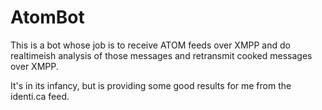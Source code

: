 # AtomBot

This is a bot whose job is to receive ATOM feeds over XMPP and do realtimeish
analysis of those messages and retransmit cooked messages over XMPP.

It's in its infancy, but is providing some good results for me from the
identi.ca feed.